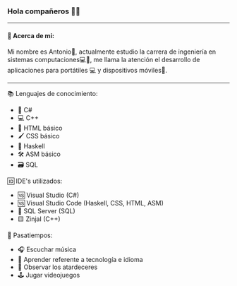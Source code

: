 ### Hola compañeros 👋😊

___

#### 🧩 Acerca de mi:

Mi nombre es Antonio🧑, actualmente estudio la carrera de ingeniería en sistemas computaciones💻📱, me llama la atención el desarrollo de aplicaciones para portátiles 💻 y dispositivos móviles📲. 

___

📚 Lenguajes de conocimiento:
- 💾 C#
- 💻 C++
- 📧 HTML básico
- 🖌  CSS básico
- 📝  Haskell 
- 🛠  ASM básico
- 🗃  SQL

🆔 IDE's utilizados:
- 🆚 Visual Studio (C#)
- 🆚 Visual Studio Code (Haskell, CSS, HTML, ASM)
- 🧰 SQL Server (SQL)
- 🟨 ZinjaI (C++)

🔅 Pasatiempos:
- 🎧 Escuchar música
- 📖 Aprender referente a tecnología e idioma
- 🌆 Observar los atardeceres
- 🕹 Jugar videojuegos


